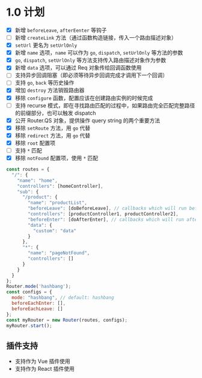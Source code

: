 # 1.0 计划

+ [x] 新增 `beforeLeave`, `afterEenter` 等钩子
+ [ ] 新增 `createLink` 方法（通过函数构造链接，传入一个路由描述对象）
+ [x] `setUrl` 更名为 `setUrlOnly`
+ [x] 新增 `name` 选项，`name` 可以作为 `go`, `dispatch`, `setUrlOnly` 等方法的参数
+ [x] `go`, `dispatch`, `setUrlOnly` 等方法支持传入路由描述对象作为参数
+ [x] 新增 `data` 选项，可以通过 Req 对象传给回调函数使用
+ [ ] 支持异步回调阻塞（即必须等待异步回调完成才调用下一个回调）
+ [ ] 支持 `go`, `back` 等历史操作
+ [x] 增加 `destroy` 方法销毁路由器
+ [x] 移除 `configure` 函数，配置应该在创建路由实例的时候完成
+ [ ] 支持 recurse 模式，即在寻找路由匹配的过程中，如果路由完全匹配完整路径的前缀部分，也可以触发 dispatch
+ [x] 公开 Router.QS 对象，提供操作 query string 的两个重要方法
+ [x] 移除 `setRoute` 方法，用 `go` 代替
+ [x] 移除 `redirect` 方法，用 `go` 代替
+ [x] 移除 `root` 配置项
+ [ ] 支持 `*` 匹配
+ [x] 移除 `notFound` 配置项，使用 `*` 匹配

```javascript
const routes = {
  "/": {
    "name": "home",
    "controllers": [homeController],
    "sub": {
      "/product": {
        "name": "productList",
        "beforeLeave": [doBeforeLeave], // callbacks which will run before switching to another route
        "controllers": [productController1, productController2],
        "beforeEnter": [doAfterEnter], // callbacks which will run after all controllers execute
        "data": {
          "custom": "data"
        }
      },
      "*": {
        "name": "pageNotFound",
        "controllers": []
      }
    }
  }
};
Router.mode('hashbang');
const configs = {
  mode: "hashbang", // default: hashbang
  beforeEachEnter: [],
  beforeEachLeave: []
};
const myRouter = new Router(routes, configs);
myRouter.start();
```

## 插件支持

+ 支持作为 Vue 插件使用
+ 支持作为 React 插件使用
